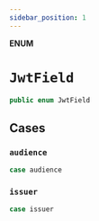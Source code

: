 ```yaml
---
sidebar_position: 1
---
```


**ENUM**

# `JwtField`

```swift
public enum JwtField
```

## Cases

### `audience`

```swift
case audience
```

### `issuer`

```swift
case issuer
```
